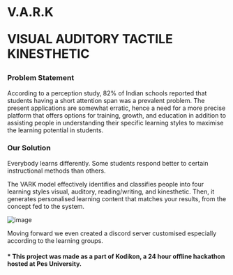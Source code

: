 <h1>V.A.R.K 
  
VISUAL AUDITORY TACTILE KINESTHETIC
</h1>
<h3> Problem Statement</h3>
According to a perception study, 82% of Indian schools reported that students having a short attention span was a prevalent problem.
The present applications are somewhat erratic, hence a need for a more precise platform that offers options for training, growth, and education in addition to assisting people in understanding their specific learning styles to maximise the learning potential in students.

<h3>Our Solution</h3>
Everybody learns differently. Some students respond better to certain instructional methods than others.

The VARK model effectively identifies and classifies people into four learning styles visual, auditory, reading/writing, and kinesthetic.
Then, it generates personalised learning content that matches your results, from the concept fed to the system.


![image](https://user-images.githubusercontent.com/79694271/210581850-f2d63690-2b0e-48f8-a27f-4dba8feae310.png)

Moving forward we even created a discord server customised especially according to the learning groups.

<h4> * This project was made as a part of Kodikon, a 24 hour offline hackathon hosted at Pes University. </h4>
